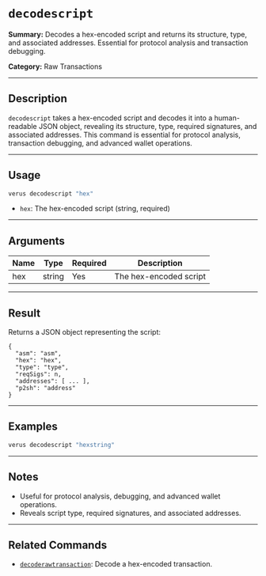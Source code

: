 # `decodescript`

**Summary:**
Decodes a hex-encoded script and returns its structure, type, and associated addresses. Essential for protocol analysis and transaction debugging.

**Category:**
Raw Transactions

---

## Description
`decodescript` takes a hex-encoded script and decodes it into a human-readable JSON object, revealing its structure, type, required signatures, and associated addresses. This command is essential for protocol analysis, transaction debugging, and advanced wallet operations.

---

## Usage
```bash
verus decodescript "hex"
```
- `hex`: The hex-encoded script (string, required)

---

## Arguments
| Name | Type   | Required | Description                |
|------|--------|----------|----------------------------|
| hex  | string | Yes      | The hex-encoded script     |

---

## Result
Returns a JSON object representing the script:
```
{
  "asm": "asm",
  "hex": "hex",
  "type": "type",
  "reqSigs": n,
  "addresses": [ ... ],
  "p2sh": "address"
}
```

---

## Examples
```bash
verus decodescript "hexstring"
```

---

## Notes
- Useful for protocol analysis, debugging, and advanced wallet operations.
- Reveals script type, required signatures, and associated addresses.

---

## Related Commands
- [`decoderawtransaction`](./decoderawtransaction.md): Decode a hex-encoded transaction. 